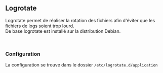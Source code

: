 ## Logrotate

Logrotate permet de réaliser la rotation des fichiers afin d'éviter que les fichiers de logs soient trop lourd.
<br/>
De base logrotate est installé sur la distribution Debian.

<br/>

### Configuration

La configuration se trouve dans le dossier <code>/etc/logrotate.d/application</code>
